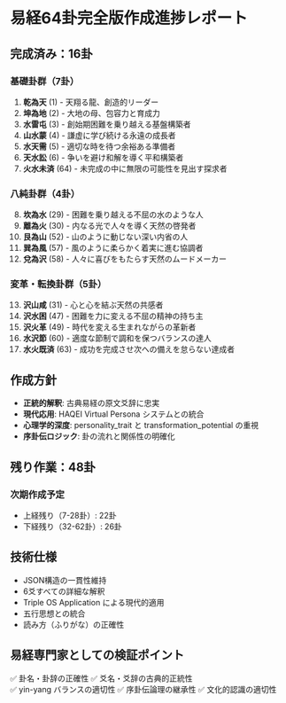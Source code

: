 # 易経64卦完全版作成進捗レポート

## 完成済み：16卦
### 基礎卦群（7卦）
1. **乾為天** (1) - 天翔る龍、創造的リーダー
2. **坤為地** (2) - 大地の母、包容力と育成力
3. **水雷屯** (3) - 創始期困難を乗り越える基盤構築者
4. **山水蒙** (4) - 謙虚に学び続ける永遠の成長者
5. **水天需** (5) - 適切な時を待つ余裕ある準備者
6. **天水訟** (6) - 争いを避け和解を導く平和構築者
7. **火水未済** (64) - 未完成の中に無限の可能性を見出す探求者

### 八純卦群（4卦）
8. **坎為水** (29) - 困難を乗り越える不屈の水のような人
9. **離為火** (30) - 内なる光で人々を導く天然の啓発者
10. **艮為山** (52) - 山のように動じない深い内省の人
11. **巽為風** (57) - 風のように柔らかく着実に進む協調者
12. **兌為沢** (58) - 人々に喜びをもたらす天然のムードメーカー

### 変革・転換卦群（5卦）
13. **沢山咸** (31) - 心と心を結ぶ天然の共感者
14. **沢水困** (47) - 困難を力に変える不屈の精神の持ち主
15. **沢火革** (49) - 時代を変える生まれながらの革新者
16. **水沢節** (60) - 適度な節制で調和を保つバランスの達人
17. **水火既済** (63) - 成功を完成させ次への備えを怠らない達成者

## 作成方針
- **正統的解釈**: 古典易経の原文爻辞に忠実
- **現代応用**: HAQEI Virtual Persona システムとの統合
- **心理学的深度**: personality_trait と transformation_potential の重視
- **序卦伝ロジック**: 卦の流れと関係性の明確化

## 残り作業：48卦
### 次期作成予定
- 上経残り（7-28卦）: 22卦
- 下経残り（32-62卦）: 26卦

## 技術仕様
- JSON構造の一貫性維持
- 6爻すべての詳細な解釈
- Triple OS Application による現代的適用
- 五行思想との統合
- 読み方（ふりがな）の正確性

## 易経専門家としての検証ポイント
✅ 卦名・卦辞の正確性
✅ 爻名・爻辞の古典的正統性  
✅ yin-yang バランスの適切性
✅ 序卦伝論理の継承性
✅ 文化的認識の適切性